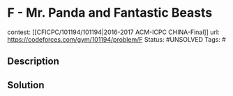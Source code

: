 # F - Mr. Panda and Fantastic Beasts

contest: [[CFICPC/101194/101194|2016-2017 ACM-ICPC CHINA-Final]]
url: https://codeforces.com/gym/101194/problem/F
Status: #UNSOLVED
Tags: #

## Description

## Solution

